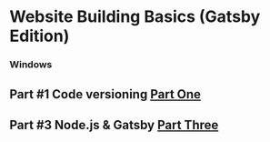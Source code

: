 # Website Building Basics (Gatsby Edition)

### Windows

## Part #1 Code versioning [Part One](Part-1(Windows)/README.md)

## Part #3 Node.js & Gatsby  [Part Three](Part-3(Windows)/README.md)
      